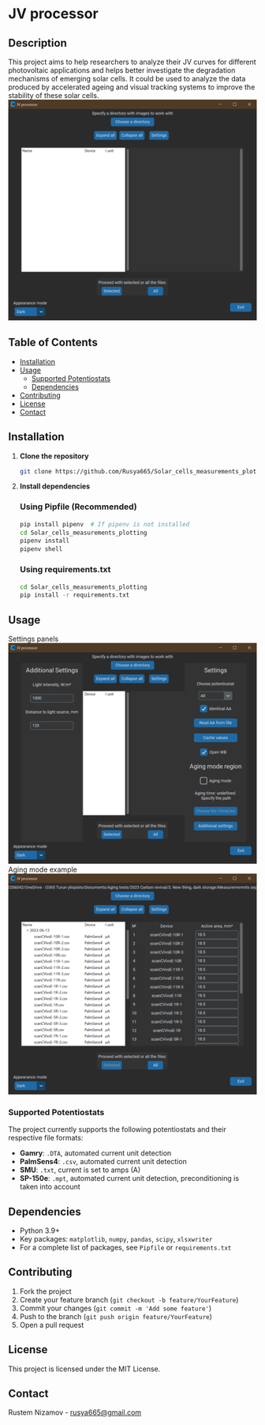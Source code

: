 # JV processor

## Description

This project aims to help researchers to analyze their JV curves for different photovoltaic applications and helps better investigate the degradation mechanisms of emerging solar cells. It could be used to analyze the data produced by accelerated ageing and visual tracking systems to improve the stability of these solar cells.
![img.png](Media/Main_GUI_default_window.png)
## Table of Contents

- [Installation](#installation)
- [Usage](#usage)
  - [Supported Potentiostats](#supported-potentiostats)
  - [Dependencies](#dependencies)
- [Contributing](#contributing)
- [License](#license)
- [Contact](#contact)

## Installation

1. **Clone the repository**
    ```bash
    git clone https://github.com/Rusya665/Solar_cells_measurements_plotting
    ```

2. **Install dependencies**

    ### Using Pipfile (Recommended)
    ```bash
    pip install pipenv  # If pipenv is not installed
    cd Solar_cells_measurements_plotting
    pipenv install
    pipenv shell
    ```
    ### Using requirements.txt
    ```bash
    cd Solar_cells_measurements_plotting
    pip install -r requirements.txt
    ```

## Usage

Settings panels![img.png](Media/Settings_slide_pannels.png)
Aging mode example![img.png](Media/Aging_mode_example.png)
### Supported Potentiostats

The project currently supports the following potentiostats and their respective file formats:

- **Gamry**: `.DTA`, automated current unit detection
- **PalmSens4**: `.csv`, automated current unit detection
- **SMU**: `.txt`, current is set to amps (A)
- **SP-150e**: `.mpt`, automated current unit detection, preconditioning is taken into account

## Dependencies

- Python 3.9+
- Key packages: `matplotlib`, `numpy`, `pandas`, `scipy`, `xlsxwriter`
- For a complete list of packages, see `Pipfile` or `requirements.txt`

## Contributing

1. Fork the project
2. Create your feature branch (`git checkout -b feature/YourFeature`)
3. Commit your changes (`git commit -m 'Add some feature'`)
4. Push to the branch (`git push origin feature/YourFeature`)
5. Open a pull request

## License

This project is licensed under the MIT License.

## Contact

Rustem Nizamov - rusya665@gmail.com
